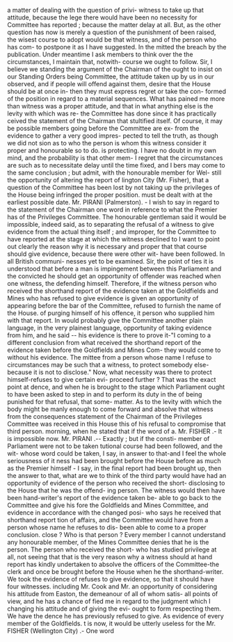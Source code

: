 a matter of dealing with the question of privi- witness to take up that attitude, because the lege there would have been no necessity for Committee has reported ; because the matter delay at all. But, as the other question has now is merely a question of the punishment of been raised, the wisest course to adopt would be that witness, and of the person who has com- to postpone it as I have suggested. In the mitted the breach by the publication. Under meantime I ask members to think over the the circumstances, I maintain that, notwith- course we ought to follow. Sir, I believe we standing the argument of the Chairman of the ought to insist on our Standing Orders being Committee, the attitude taken up by us in our observed, and if people will offend against them, desire that the House should be at once in- then they must express regret or take the con- formed of the position in regard to a material sequences. What has pained me more than witness was a proper attitude, and that in what anything else is the levity with which was re- the Committee has done since it has practically ceived the statement of the Chairman that stultified itself. Of course, it may be possible members going before the Committee are ex- from the evidence to gather a very good impres- pected to tell the truth, as though we did not sion as to who the person is whom this witness consider it proper and honourable so to do. is protecting. I have no doubt in my own mind, and the probability is that other mem- I regret that the circumstances are such as to necessitate delay until the time fixed, and I bers may come to the same conclusion ; but admit, with the honourable member for Wel- still the opportunity of altering the report of lington City (Mr. Fisher), that a question of the Committee has been lost by not taking up the privileges of the House being infringed the proper position. must be dealt with at the earliest possible date. Mr. PIRANI (Palmerston). - I wish to say in regard to the statement of the Chairman one word in reference to what the Premier has of the Privileges Committee. The honourable gentleman said it would be impossible, indeed said, as to separating the refusal of a witness to give evidence from the actual thing itself ; and improper, for the Committee to have reported at the stage at which the witness declined to I want to point out clearly the reason why it is necessary and proper that that course should give evidence, because there were other wit- have been followed. In all British communi- nesses yet to be examined. Sir, the point of ties it is understood that before a man is impingement between this Parliament and the convicted he should get an opportunity of offender was reached when one witness, the defending himself. Therefore, if the witness person who received the shorthand report of the evidence taken at the Goldfields and Mines who has refused to give evidence is given an opportunity of appearing before the bar of the Committee, refused to furnish the name of the House. of purging himself of his offence, it person who supplied him with that report. In would probably give the Committee another plain language, in the very plainest language, opportunity of taking evidence from him, and he said -- his evidence is there to prove it-"I coming to a different conclusion from what received the shorthand report of the evidence taken before the Goldfields and Mines Com- they would come to without his evidence. The mittee from a person whose name I refuse to circumstances may be such that a witness, to protect somebody else-because it is not to disclose." Now, what necessity was there to protect himself-refuses to give certain evi- proceed further ? That was the exact point at dence, and when he is brought to the stage which Parliament ought to have been asked to step in and to perform its duty in the of being punished for that refusal, that some- matter. As to the levity with which the body might be manly enough to come forward and absolve that witness from the consequences statement of the Chairman of the Privileges Committee was received in this House this of his refusal to compromise that third person. morning, when he stated that if the word of a. Mr. FISHER .- It is impossible now. Mr. PIRANI .-- Exactly ; but if the consti- member of Parliament were not to be taken tutional course had been followed, and the wit- whose word could be taken, I say, in answer to that-and I feel the whole seriousness of it ness had been brought before the House before as much as the Premier himself - I say, in the final report had been brought up, then the answer to that, what are we to think of the third party would have had an opportunity of evidence of the person who received the short- disclosing to the House that he was the offend- ing person. The witness would then have been hand-writer's report of the evidence taken be- able to go back to the Committee and give his fore the Goldfields and Mines Committee, and evidence in accordance with the changed posi- who says he received that shorthand report tion of affairs, and the Committee would have from a person whose name he refuses to dis- been able to come to a proper conclusion. close ? Who is that person ? Every member I cannot understand any honourable member, of the Mines Committee denies that he is the person. The person who received the short- who has studied privilege at all, not seeing that that is the very reason why a witness should at hand report has kindly undertaken to absolve the officers of the Committee-the clerk and once be brought before the House when he the shorthand-writer. We took the evidence of refuses to give evidence, so that it should have four witnesses. including Mr. Cook and Mr. an opportunity of considering his attitude from Easton, the demeanour of all of whom satis- all points of view, and he has a chance of fied me in regard to the judgment which I changing his attitude and of giving the evi- ought to form respecting them. We have the dence he has previously refused to give. As evidence of every member of the Goldfields. t is now, it would be utterly useless for the Mr. FISHER (Wellington City) .- One word 